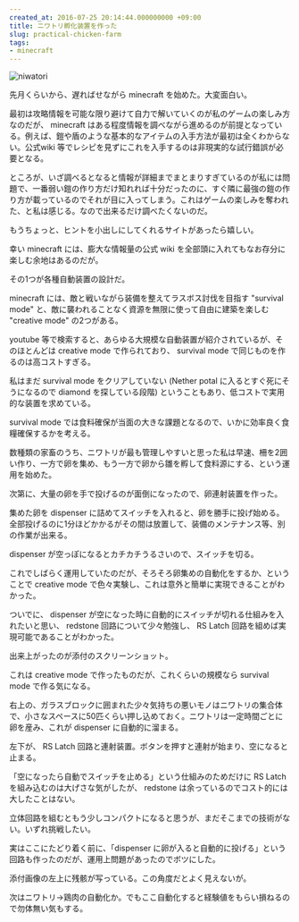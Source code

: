 ```yaml
---
created_at: 2016-07-25 20:14:44.000000000 +09:00
title: ニワトリ孵化装置を作った
slug: practical-chicken-farm
tags:
- minecraft
---
```

![niwatori](assets/niwatori.png)



先月くらいから、遅ればせながら minecraft を始めた。大変面白い。

最初は攻略情報を可能な限り避けて自力で解いていくのが私のゲームの楽しみ方なのだが、 minecraft はある程度情報を調べながら進めるのが前提となっている。例えば、鎧や盾のような基本的なアイテムの入手方法が最初は全くわからない。公式wiki 等でレシピを見ずにこれを入手するのは非現実的な試行錯誤が必要となる。

ところが、いざ調べるとなると情報が詳細までまとまりすぎているのが私には問題で、一番弱い鎧の作り方だけ知れれば十分だったのに、すぐ隣に最強の鎧の作り方が載っているのでそれが目に入ってしまう。これはゲームの楽しみを奪われた、と私は感じる。なので出来るだけ調べたくないのだ。

もうちょっと、ヒントを小出しにしてくれるサイトがあったら嬉しい。





幸い minecraft には、膨大な情報量の公式 wiki を全部頭に入れてもなお存分に楽しむ余地はあるのだが。

その1つが各種自動装置の設計だ。





minecraft には、敵と戦いながら装備を整えてラスボス討伐を目指す "survival mode" と、敵に襲われることなく資源を無限に使って自由に建築を楽しむ "creative mode" の2つがある。

youtube 等で検索すると、あらゆる大規模な自動装置が紹介されているが、そのほとんどは creative mode で作られており、 survival mode で同じものを作るのは高コストすぎる。

私はまだ survival mode をクリアしていない (Nether potal に入るとすぐ死にそうになるので diamond を探している段階) ということもあり、低コストで実用的な装置を求めている。





survival mode では食料確保が当面の大きな課題となるので、いかに効率良く食糧確保するかを考える。

数種類の家畜のうち、ニワトリが最も管理しやすいと思った私は早速、柵を2囲い作り、一方で卵を集め、もう一方で卵から雛を孵して食料源にする、という運用を始めた。

次第に、大量の卵を手で投げるのが面倒になったので、卵連射装置を作った。

集めた卵を dispenser に詰めてスイッチを入れると、卵を勝手に投げ始める。全部投げるのに1分ほどかかるがその間は放置して、装備のメンテナンス等、別の作業が出来る。

dispenser が空っぽになるとカチカチうるさいので、スイッチを切る。





これでしばらく運用していたのだが、そろそろ卵集めの自動化をするか、ということで creative mode で色々実験し、これは意外と簡単に実現できることがわかった。

ついでに、 dispenser が空になった時に自動的にスイッチが切れる仕組みを入れたいと思い、 redstone 回路について少々勉強し、 RS Latch 回路を組めば実現可能であることがわかった。





出来上がったのが添付のスクリーンショット。

これは creative mode で作ったものだが、これくらいの規模なら survival mode で作る気になる。





右上の、ガラスブロックに囲まれた少々気持ちの悪いモノはニワトリの集合体で、小さなスペースに50匹くらい押し込めておく。ニワトリは一定時間ごとに卵を産み、これが dispenser に自動的に溜まる。





左下が、 RS Latch 回路と連射装置。ボタンを押すと連射が始まり、空になると止まる。

「空になったら自動でスイッチを止める」という仕組みのためだけに RS Latch を組み込むのは大げさな気がしたが、 redstone は余っているのでコスト的には大したことはない。

立体回路を組むともう少しコンパクトになると思うが、まだそこまでの技術がない。いずれ挑戦したい。





実はここにたどり着く前に、「dispenser に卵が入ると自動的に投げる」という回路も作ったのだが、運用上問題があったのでボツにした。

添付画像の左上に残骸が写っている。この角度だとよく見えないが。





次はニワトリ→鶏肉の自動化か。でもここ自動化すると経験値をもらい損ねるので勿体無い気もする。




